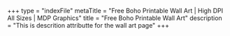 +++
type = "indexFile"
metaTitle = "Free Boho Printable Wall Art | High DPI All Sizes | MDP Graphics"
title = "Free Boho Printable Wall Art"
description = "This is descrition attributte for the wall art page"
+++
